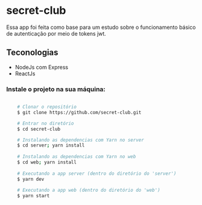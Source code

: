 # secret-club

Essa app foi feita como base para um estudo sobre o funcionamento básico de autenticação por meio de tokens jwt.

## Teconologias
- NodeJs com Express
- ReactJs

### Instale o projeto na sua máquina:

```bash

    # Clonar o repositório
    $ git clone https://github.com/secret-club.git

    # Entrar no diretório
    $ cd secret-club

    # Instalando as dependencias com Yarn no server
    $ cd server; yarn install
    
    # Instalando as dependencias com Yarn no web
    $ cd web; yarn install
    
    # Executando a app server (dentro do diretório do 'server')
    $ yarn dev
    
    # Executando a app web (dentro do diretório do 'web')
    $ yarn start
```
